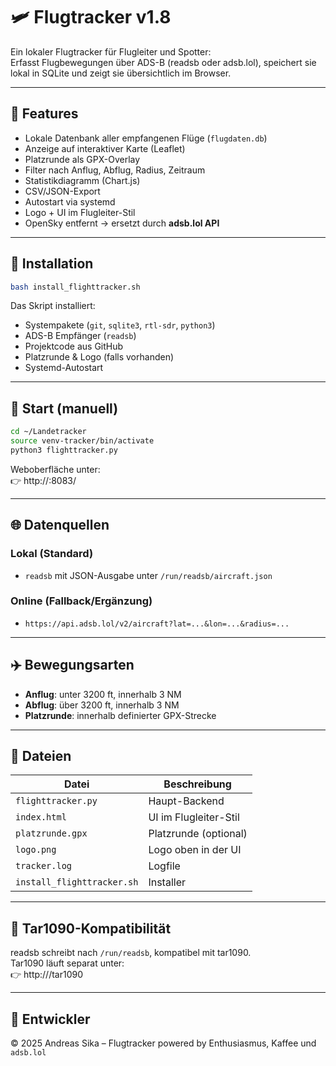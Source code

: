 # 🛩️ Flugtracker v1.8

Ein lokaler Flugtracker für Flugleiter und Spotter:  
Erfasst Flugbewegungen über ADS-B (readsb oder adsb.lol), speichert sie lokal in SQLite und zeigt sie übersichtlich im Browser.

---

## 🚀 Features

- Lokale Datenbank aller empfangenen Flüge (`flugdaten.db`)
- Anzeige auf interaktiver Karte (Leaflet)
- Platzrunde als GPX-Overlay
- Filter nach Anflug, Abflug, Radius, Zeitraum
- Statistikdiagramm (Chart.js)
- CSV/JSON-Export
- Autostart via systemd
- Logo + UI im Flugleiter-Stil
- OpenSky entfernt → ersetzt durch **adsb.lol API**

---

## 🔧 Installation

```bash
bash install_flighttracker.sh
```

Das Skript installiert:
- Systempakete (`git`, `sqlite3`, `rtl-sdr`, `python3`)
- ADS-B Empfänger (`readsb`)
- Projektcode aus GitHub
- Platzrunde & Logo (falls vorhanden)
- Systemd-Autostart

---

## 🧪 Start (manuell)

```bash
cd ~/Landetracker
source venv-tracker/bin/activate
python3 flighttracker.py
```

Weboberfläche unter:  
👉 http://<IP-Adresse>:8083/

---

## 🌐 Datenquellen

### Lokal (Standard)
- `readsb` mit JSON-Ausgabe unter `/run/readsb/aircraft.json`

### Online (Fallback/Ergänzung)
- `https://api.adsb.lol/v2/aircraft?lat=...&lon=...&radius=...`

---

## ✈️ Bewegungsarten

- **Anflug**: unter 3200 ft, innerhalb 3 NM
- **Abflug**: über 3200 ft, innerhalb 3 NM
- **Platzrunde**: innerhalb definierter GPX-Strecke

---

## 📂 Dateien

| Datei             | Beschreibung                    |
|------------------|----------------------------------|
| `flighttracker.py` | Haupt-Backend                   |
| `index.html`       | UI im Flugleiter-Stil           |
| `platzrunde.gpx`   | Platzrunde (optional)           |
| `logo.png`         | Logo oben in der UI             |
| `tracker.log`      | Logfile                         |
| `install_flighttracker.sh` | Installer               |

---

## 📡 Tar1090-Kompatibilität

readsb schreibt nach `/run/readsb`, kompatibel mit tar1090.  
Tar1090 läuft separat unter:  
👉 http://<IP-Adresse>/tar1090

---

## 🔐 Entwickler

© 2025 Andreas Sika – Flugtracker powered by Enthusiasmus, Kaffee und `adsb.lol`